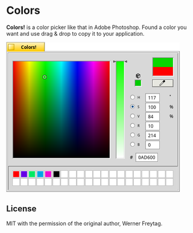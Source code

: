 # Colors
**Colors!** is a color picker like that in Adobe Photoshop.
Found a color you want and use drag & drop to copy it to your application.

![Colors screenshot](Colors.png "Colors")

## License
MIT with the permission of the original author, Werner Freytag.

